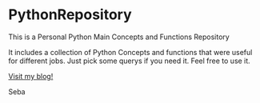 # PythonRepository

This is a Personal Python Main Concepts and Functions Repository

It includes a collection of Python Concepts and functions that were useful for different jobs.
Just pick some querys if you need it. Feel free to use it.

[Visit my blog!](http://www.sebabocchio.com)

Seba
